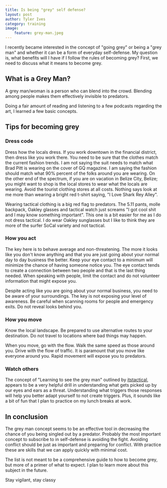 ```yaml
---
title: Is being "grey" self defense?
layout: post
author: Tyler Ives
category: training
image:
    feature: grey-man.jpeg
---
```


<p>
I recently became interested in the concept of "going grey" or being a "grey man" and whether it can be a form of everyday
self-defense.  My question is, what benefits will I have if I follow the rules of becoming grey?  First, we need to discuss what it means to become grey.
</p>


<p>
<h2>What is a Grey Man? </h2>
A grey man/woman is a person who can blend into the crowd.  Blending among people makes them effectively invisible to 
predators.
</p>

<p>
Doing a fair amount of reading and listening to a few podcasts regarding the art, I learned a few basic concepts.
</p>

<h2>Tips for becoming grey</h2>


<h3>Dress code</h3>
<p>
 Dress how the locals dress.  If you work downtown in the financial district, then dress like you work there.  You need 
 to be sure that the clothes match the current fashion trends.  I am not saying the suit needs to match what Brad Pitt 
 is wearing on the cover of GQ magazine. I am saying the fashion should match what 90% percent of the folks around
 you are wearing. On the other end of the spectrum, if you are on vacation in Belize City, Belize; you might want to shop
 is the local stores to wear what the locals are wearing.  Avoid the tourist clothing stores at all costs.  Nothing says
 look at me more than wearing a bright red t-shirt saying, "I Love Shark Rey Alley".
 </p>
 
 <p>
 Wearing tactical clothing is a big red flag to predators. The 5.11 pants, molle backpack, Oakley glasses and tactical
 watch just screams "I got cool shit and I may know something important".  This one is a bit easier for me as I do not 
 dress tactical.  I do wear Oakley sunglasses but I like to think they are more of the surfer SoCal variety and not 
 tactical.
 </p>
 
 <h3>How you act</h3>
 <p>
 The key here is to behave average and non-threatening.  The more it looks like you don't know anything and that you are
 just going about your normal day to day business the better.  Keep your eye contact to a minimum will minimize the chance
 of having someone notice you.  The eye contact tends to create a connection between two people and that is the last thing
 needed.  When speaking with people, limit the contact and do not volunteer information that might expose you.
 </p>
 
 <p>Despite acting like you are going about your normal business, you need to be aware of your surroundings.  The key is not exposing your level of awareness.  Be careful when scanning rooms for people and emergency exits.  Do not reveal
 looks behind you. </p>
 
 <h3>How you move</h3>
 <p>
 Know the local landscape. Be prepared to use alternative routes to your destination.  Do not travel to locations where bad
 things may happen.
 </p>
 
 <p>When you move, go with the flow.  Walk the same speed as those around you.  Drive with the flow of traffic.  It is
 paramount that you move like everyone around you.  Rapid movement will expose you to predators. </p>
 
 <h3>Watch others</h3>
 <p>
 The concept of "Learning to see the grey man" outlined by <a target="_blank" href="http://www.itstactical.com/intellicom/mindset/gray-man-strategies-101-peeling-away-the-thin-veneer-of-society/">itstactical</a>,
 appears to be a very helpful drill in understanding what gets picked up by our eyes and ears as a threat.  Understanding
 what triggers those responses will help you better adapt yourself to not create triggers.  Plus, it sounds like a bit of 
 fun that I plan to practice on my lunch breaks at work.
 </p>
 
 <h2>In conclusion</h2>
 <p>
 The grey man concept seems to be an effective tool in decreasing the chance of you being singled out by a predator.  Probably
 the most important concept to subscribe to in self-defense is avoiding the fight.  Avoiding conflict
 should be just as important and preparing for conflict. With practice these are skills that we can apply quickly with
 minimal cost.
 </p>
 
 <p>The list is not meant to be a comprehensive guide to how to become grey, but more of a primer of what to expect.  I 
 plan to learn more about this subject in the future.</p>
 
<p>
Stay vigilant, stay classy
</p>
 
 
 
 


